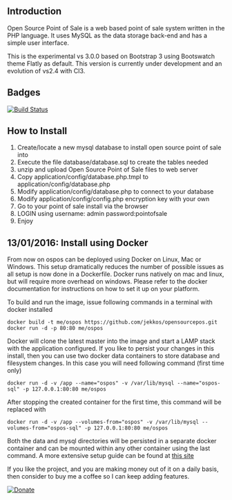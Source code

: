 Introduction
------------

Open Source Point of Sale is a web based point of sale system written in the PHP language. It uses MySQL as the data storage back-end and has a simple user interface.

This is the experimental vs 3.0.0 based on Bootstrap 3 using Bootswatch theme Flatly as default.
This version is currently under development and an evolution of vs2.4 with CI3.

Badges
------

[![Build Status](https://travis-ci.org/jekkos/opensourcepos.svg?branch=master)](https://travis-ci.org/jekkos/opensourcepos)

How to Install
--------------
1. Create/locate a new mysql database to install open source point of sale into
2. Execute the file database/database.sql to create the tables needed
3. unzip and upload Open Source Point of Sale files to web server
4. Copy application/config/database.php.tmpl to application/config/database.php
5. Modify application/config/database.php to connect to your database
6. Modify application/config/config.php encryption key with your own
7. Go to your point of sale install via the browser
8. LOGIN using
username: admin 
password:pointofsale
9. Enjoy

13/01/2016: Install using Docker
-------------------------------
From now on ospos can be deployed using Docker on Linux, Mac or Windows. This setup dramatically reduces the number of possible issues as all setup is now done in a Dockerfile. Docker runs natively on mac and linux, but will require more overhead on windows. Please refer to the docker documentation for instructions on how to set it up on your platform.

To build and run the image, issue following commands in a terminal with docker installed

    docker build -t me/ospos https://github.com/jekkos/opensourcepos.git
    docker run -d -p 80:80 me/ospos

Docker will clone the latest master into the image and start a LAMP stack with the application configured. If you like to persist your changes in this install, then you can use two docker data containers to store database and filesystem changes. In this case you will need following command (first time only)

    docker run -d -v /app --name="ospos" -v /var/lib/mysql --name="ospos-sql" -p 127.0.0.1:80:80 me/ospos

After stopping the created container for the first time, this command will be replaced with

    docker run -d -v /app --volumes-from="ospos" -v /var/lib/mysql --volumes-from="ospos-sql" -p 127.0.0.1:80:80 me/ospos

Both the data and mysql directories will be persisted in a separate docker container and can be mounted within any other container using the last command. A more extensive setup guide can be found at [this site](http://www.opensourceposguide.com/guide/gettingstarted/installation)

If you like the project, and you are making money out of it on a daily basis, then consider to buy me a coffee so I can keep adding features.


[![Donate](https://www.paypalobjects.com/en_US/i/btn/btn_donate_LG.gif)](https://www.paypal.com/cgi-bin/webscr?cmd=_s-xclick&hosted_button_id=MUN6AEG7NY6H8)


